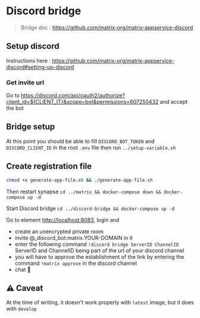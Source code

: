 # Discord bridge

> Bridge doc : <https://github.com/matrix-org/matrix-appservice-discord>

## Setup discord

Instructions here : <https://github.com/matrix-org/matrix-appservice-discord#setting-up-discord>

### Get invite url

Go to <https://discord.com/api/oauth2/authorize?client_id=${CLIENT_IT}&scope=bot&permissions=607250432> and accept the bot

## Bridge setup

At this point you should be able to fill `DISCORD_BOT_TOKEN` and `DISCORD_CLIENT_ID` in the root `.env` file then run `../setup-variable.sh`

## Create registration file

```bash
chmod +x generate-app-file.sh && ./generate-app-file.sh
```

Then restart synapse `cd ../matrix && docker-compose down && docker-compose up -d`

Start Discord bridge `cd ../discord-bridge && docker-compose up -d`

Go to element <http://localhost:8083>, login and

- create an unencrypted private room
- invite @_discord_bot:matrix.YOUR-DOMAIN in it
- enter the following command `!discord bridge ServerID ChannelID` ServerID and ChannelID being part of the url of your discord channel
- you will have to approve the establishment of the link by entering the command `!matrix approve` in the discord channel
- chat 🎉



## ⚠️ Caveat

At the time of writing, it doesn't work properly with `latest` image, but it does with `develop`
